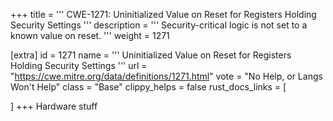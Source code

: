 +++
title = '''
CWE-1271: Uninitialized Value on Reset for Registers Holding Security Settings
'''
description	= '''
Security-critical logic is not set to a known value on reset.
'''
weight = 1271

[extra]
id = 1271
name = '''
Uninitialized Value on Reset for Registers Holding Security Settings
'''
url = "https://cwe.mitre.org/data/definitions/1271.html"
vote = "No Help, or Langs Won't Help"
class = "Base"
clippy_helps = false
rust_docs_links = [
	
]
+++
Hardware stuff